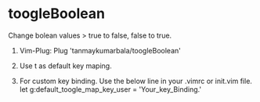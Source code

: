# toogleBoolean
Change bolean values > true to false, false to true.

1. Vim-Plug:
	Plug 'tanmaykumarbala/toogleBoolean'


2. Use <leader>t as default key maping.
3. For custom key binding. Use the below line in your .vimrc or init.vim file.
	let	g:default_toogle_map_key_user = 'Your_key_Binding.'

